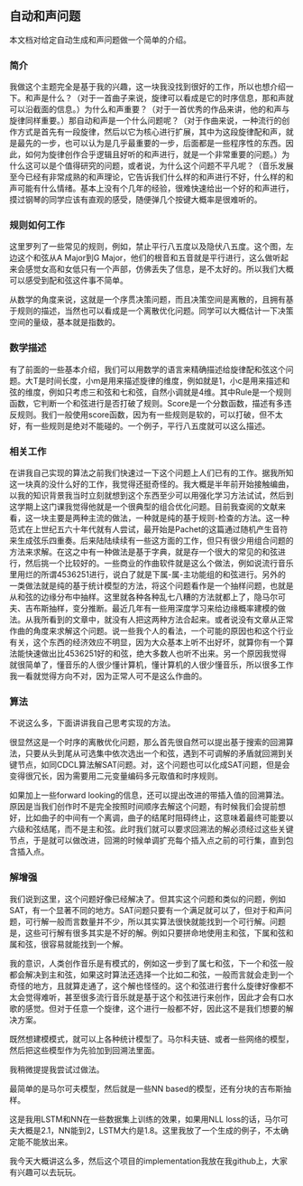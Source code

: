 ## 自动和声问题

本文档对给定自动生成和声问题做一个简单的介绍。

### 简介

我做这个主题完全是基于我的兴趣，这一块我没找到很好的工作，所以也想介绍一下。和声是什么？（对于一首曲子来说，旋律可以看成是它的时序信息，那和声就可以沿截面的信息。）为什么和声重要？（对于一首优秀的作品来讲，他的和声与旋律同样重要。）那自动和声是一个什么问题呢？（对于作曲来说，一种流行的创作方式是首先有一段旋律，然后以它为核心进行扩展，其中为这段旋律配和声，就是最先的一步，也可以认为是几乎最重要的一步，后面都是一些程序性的东西。因此，如何为旋律创作合乎逻辑且好听的和声进行，就是一个非常重要的问题。）为什么这可以是个值得研究的问题，或者说，为什么这个问题不平凡呢？（音乐发展至今已经有非常成熟的和声理论，它告诉我们什么样的和声进行不好，什么样的和声可能有什么情绪。基本上没有个几年的经验，很难快速给出一个好的和声进行，摸过钢琴的同学应该有直观的感受，随便弹几个按键大概率是很难听的。

### 规则如何工作

这里罗列了一些常见的规则，例如，禁止平行八五度以及隐伏八五度。这个图，左边这个和弦从A Major到G Major，他们的根音和五音就是平行进行，这么做听起来会感觉女高和女低只有一个声部，仿佛丢失了信息，是不太好的。所以我们大概可以感受到配和弦这件事不简单。

从数学的角度来说，这就是一个序贯决策问题，而且决策空间是离散的，且拥有基于规则的描述，当然也可以看成是一个离散优化问题。同学可以大概估计一下决策空间的量级，基本就是指数的。

### 数学描述

有了前面的一些基本介绍，我们可以用数学的语言来精确描述给旋律配和弦这个问题。大T是时间长度，小m是用来描述旋律的维度，例如就是1，小c是用来描述和弦的维度，例如只考虑三和弦和七和弦，自然小调就是4维。其中Rule是一个规则函数，它判断一个和弦进行是否打破了规则。Score是一个分数函数，描述有多违反规则。我们一般使用score函数，因为有一些规则是软的，可以打破，但不太好，有一些规则是绝对不能碰的。一个例子，平行八五度就可以这么描述。

### 相关工作

在讲我自己实现的算法之前我们快速过一下这个问题上人们已有的工作。据我所知这一块真的没什么好的工作，我觉得还挺奇怪的。我大概是半年前开始接触编曲，以我的知识背景我当时立刻就想到这个东西至少可以用强化学习方法试试，然后到这学期上这门课我觉得他就是一个很典型的组合优化问题。目前我查阅的文献来看，这一块主要是两种主流的做法，一种就是纯的基于规则-检查的方法。这一种范式在上世纪五六十年代就有人尝试，最开始是Pachet的这篇通过随机产生音符来生成弦乐四重奏。后来陆陆续续有一些这方面的工作，但只有很少用组合问题的方法来求解。在这之中有一种做法是基于字典，就是存一个很大的常见的和弦进行，然后挑一个比较好的。一些商业的作曲软件就是这么个做法，例如说流行音乐里用烂的所谓4536251进行，说白了就是下属-属-主功能组的和弦进行。另外的一类做法就是纯的基于统计模型的方法，将这个问题看作是一个抽样问题，也就是从和弦的边缘分布中抽样。这里就各种各种乱七八糟的方法就都上了，隐马尔可夫、吉布斯抽样，变分推断。最近几年有一些用深度学习来给边缘概率建模的做法。从我所看到的文章中，就没有人把这两种方法合起来。或者说没有文章从正常作曲的角度来求解这个问题。说一些我个人的看法，一个可能的原因也和这个行业有关，这个东西的经济效应不明显，因为大众基本上听不出好坏，就算你有一个算法能快速做出比4536251好的和弦，绝大多数人也听不出来。另一个原因我觉得就很简单了，懂音乐的人很少懂计算机，懂计算机的人很少懂音乐，所以很多工作我一看就觉得方向不对，因为正常人可不是这么作曲的。

### 算法

不说这么多，下面讲讲我自己思考实现的方法。

很显然这是一个时序的离散优化问题，那么首先很自然可以提出基于搜索的回溯算法，只要从头到尾从可选集中依次选出一个和弦，遇到不可调解的矛盾就回溯到关键节点，如同CDCL算法解SAT问题。对，这个问题也可以化成SAT问题，但是会变得很冗长，因为需要用二元变量编码多元取值和时序规则。

如果加上一些forward looking的信息，还可以提出改进的带插入值的回溯算法。原因是当我们创作时不是完全按照时间顺序去解这个问题，有时候我们会提前想好，比如曲子的中间有一个离调，曲子的结尾时阻碍终止，这意味着最终可能要以六级和弦结尾，而不是主和弦。此时我们就可以要求回溯法的解必须经过这些关键节点，于是就可以做改进，回溯的时候单调扩充每个插入点之前的可行集，直到包含插入点。

### 解增强

我们说到这里，这个问题好像已经解决了。但其实这个问题和类似的问题，例如SAT，有一个显著不同的地方。SAT问题只要有一个满足就可以了，但对于和声问题，可行解一般而言数量并不少，所以其实算法很快就能找到一个可行解。问题是，这些可行解有很多其实是不好的解。例如只要拼命地使用主和弦，下属和弦和属和弦，很容易就能找到一个解。

我的意识，人类创作音乐是有模式的，例如这一步到了属七和弦，下一个和弦一般都会解决到主和弦，如果这时算法还选择一个比如二和弦，一般而言就会走到一个奇怪的地方，且就算走通了，这个解也怪怪的。这个和弦进行套什么旋律好像都不太会觉得难听，甚至很多流行音乐就是基于这个和弦进行来创作，因此才会有口水歌的感觉。但对于任意一个旋律，这个进行一般都不好，因此这不是我们想要的解决方案。

既然想建模模式，就可以上各种统计模型了。马尔科夫链、或者一些网络的模型，然后把这些模型作为先验加到回溯法里面。

我稍微提提我尝试过做法。

最简单的是马尔可夫模型，然后就是一些NN based的模型，还有分块的吉布斯抽样。

这是我用LSTM和NN在一些数据集上训练的效果，如果用NLL loss的话，马尔可夫大概是2.1，NN能到2，LSTM大约是1.8。这里我放了一个生成的例子，不太确定能不能放出来。

我今天大概讲这么多，然后这个项目的implementation我放在我github上，大家有兴趣可以去玩玩。